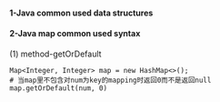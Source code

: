 #### 1-Java common used data structures
#### 2-Java map common used syntax
(1) method-getOrDefault
```
Map<Integer, Integer> map = new HashMap<>();
# 当map里不包含对num为key的mapping时返回0而不是返回null
map.getOrDefault(num, 0)
```

